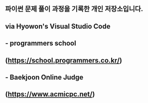 ## 파이썬 문제 풀이 과정을 기록한 개인 저장소입니다.
## via Hyowon's Visual Studio Code
## - programmers school
##   (https://school.programmers.co.kr/)
## - Baekjoon Online Judge
##   (https://www.acmicpc.net/)
